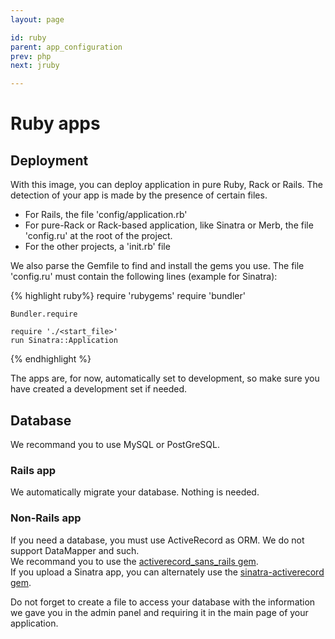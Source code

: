 ```yaml
---
layout: page

id: ruby
parent: app_configuration
prev: php
next: jruby

---
```

Ruby apps
====

Deployment
----------

With this image, you can deploy application in pure Ruby, Rack or Rails. 
The detection of your app is made by the presence of certain files.  

* For Rails, the file 'config/application.rb'  
* For pure-Rack or Rack-based application, like Sinatra or Merb, the file 'config.ru' at the root of the project.  
* For the other projects, a 'init.rb' file  

We also parse the Gemfile to find and install the gems you use.
The file 'config.ru' must contain the following lines (example for Sinatra):

{% highlight ruby%}
    require 'rubygems'
    require 'bundler'

    Bundler.require

    require './<start_file>'  
    run Sinatra::Application
{% endhighlight %}

The apps are, for now, automatically set to development, so make sure you have created a development set if needed.

Database
--------

We recommand you to use MySQL or PostGreSQL.  

### Rails app

We automatically migrate your database. Nothing is needed.

### Non-Rails app

If you need a database, you must use ActiveRecord as ORM. We do not support DataMapper and such.   
We recommand you to use the [activerecord_sans_rails gem](https://github.com/davidcornu/activerecord_sans_rails).    
If you upload a Sinatra app, you can alternately use the [sinatra-activerecord gem](https://github.com/janko-m/sinatra-activerecord).    

Do not forget to create a file to access your database with the information we gave you in the admin panel and requiring it in the main page of your application.
